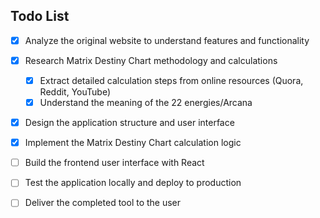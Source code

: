 ## Todo List

- [x] Analyze the original website to understand features and functionality
- [x] Research Matrix Destiny Chart methodology and calculations
  - [x] Extract detailed calculation steps from online resources (Quora, Reddit, YouTube)
  - [x] Understand the meaning of the 22 energies/Arcana
- [x] Design the application structure and user interface
- [x] Implement the Matrix Destiny Chart calculation logic
- [ ] Build the frontend user interface with React
- [ ] Test the application locally and deploy to production
- [ ] Deliver the completed tool to the user

